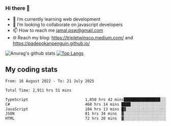 ### Hi there 👋

<!--
**padepokanpenguin/padepokanpenguin** is a ✨ _special_ ✨ repository because its `README.md` (this file) appears on your GitHub profile.
-->

- 🌱 I’m currently learning  web development
- 👯 I’m looking to collaborate on javascript developers
- 📫 How to reach me jamal.psw@gmail.com
- 🌐 Reach my blog:
   https://tripletwinsco.medium.com/ and
   https://padepokanpenguin.github.io/

![Anurag's github stats](https://github-readme-stats.vercel.app/api?username=padepokanpenguin&count_private=true&disable_animations=false&show_icons=true&theme=default)
[![Top Langs](https://github-readme-stats.vercel.app/api/top-langs/?username=padepokanpenguin&theme=default&layout=compact)](https://github.com/padepokanpenguin)

## My coding stats

<!--START_SECTION:waka-->

```txt
From: 16 August 2022 - To: 21 July 2025

Total Time: 2,911 hrs 51 mins

TypeScript                         1,850 hrs 42 mins████████████████░░░░░░░░░   63.56 %
C#                                 468 hrs 14 mins ████░░░░░░░░░░░░░░░░░░░░░   16.08 %
JavaScript                         184 hrs 13 mins █▓░░░░░░░░░░░░░░░░░░░░░░░   06.33 %
JSON                               81 hrs 34 mins  ▓░░░░░░░░░░░░░░░░░░░░░░░░   02.80 %
HTML                               72 hrs 20 mins  ▓░░░░░░░░░░░░░░░░░░░░░░░░   02.48 %
```

<!--END_SECTION:waka-->


